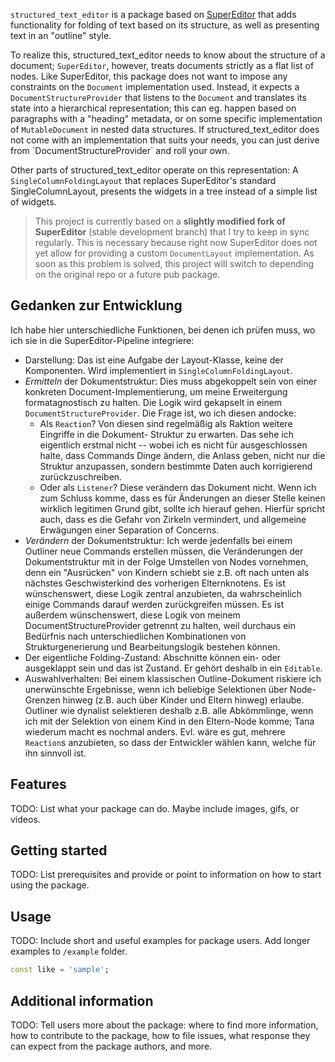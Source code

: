 `structured_text_editor` is a package based on [SuperEditor](https://github.com/superlistapp/super_editor)
that adds functionality for folding of text based on its structure, as well as presenting text
in an "outline" style.

To realize this, structured_text_editor needs to know about the structure of a document;
`SuperEditor`, however, treats documents strictly as a flat list of nodes. Like SuperEditor,
this package does not want to impose any constraints on the `Document` implementation used.
Instead, it expects a `DocumentStructureProvider` that listens to the `Document` and translates
its state into a hierarchical representation; this can eg. happen based on paragraphs with a
"heading" metadata, or on some specific implementation of `MutableDocument` in nested data
structures. If structured_text_editor does not come with an implementation that suits your needs,
you can just derive from ´DocumentStructureProvider` and roll your own.

Other parts of structured_text_editor operate on this representation: A `SingleColumnFoldingLayout`
that replaces SuperEditor's standard SingleColumnLayout, presents the widgets in a tree instead of
a simple list of widgets.

> This project is currently based on a **slightly modified fork of SuperEditor** (stable
development branch) that I try to keep in sync regularly. This is necessary because right now
SuperEditor does not yet allow for providing a custom `DocumentLayout` implementation. As soon
as this problem is solved, this project will switch to depending on the original repo or a future
pub package.

## Gedanken zur Entwicklung

Ich habe hier unterschiedliche Funktionen, bei denen ich prüfen muss, wo ich sie in die 
SuperEditor-Pipeline integriere:

- Darstellung: Das ist eine Aufgabe der Layout-Klasse, keine der Komponenten. Wird implementiert
  in `SingleColumnFoldingLayout`.
- *Ermitteln* der Dokumentstruktur: Dies muss abgekoppelt sein von einer konkreten
  Document-Implementierung, um meine Erweitergung formatagnostisch zu halten. Die Logik wird 
  gekapselt in einem `DocumentStructureProvider`. Die Frage ist, wo ich diesen andocke:
  - Als `Reaction`? Von diesen sind regelmäßig als Raktion weitere Eingriffe in die Dokument-
    Struktur zu erwarten. Das sehe ich eigentlich erstmal nicht -- wobei ich es nicht für 
    ausgeschlossen halte, dass Commands Dinge ändern, die Anlass geben, nicht nur die Struktur 
    anzupassen, sondern bestimmte Daten auch korrigierend zurückzuschreiben.
  - Oder als `Listener`? Diese verändern das Dokument nicht. Wenn ich zum Schluss komme, dass es
    für Änderungen an dieser Stelle keinen wirklich legitimen Grund gibt, sollte ich hierauf gehen.
    Hierfür spricht auch, dass es die Gefahr von Zirkeln vermindert, und allgemeine Erwägungen
    einer Separation of Concerns.
- *Verändern* der Dokumentstruktur: Ich werde jedenfalls bei einem Outliner neue Commands erstellen
  müssen, die Veränderungen der Dokumentstruktur mit in der Folge Umstellen von Nodes vornehmen,
  denn ein "Ausrücken" von Kindern schiebt sie z.B. oft nach unten als nächstes Geschwisterkind
  des vorherigen Elternknotens. Es ist wünschenswert, diese Logik zentral anzubieten, da 
  wahrscheinlich einige Commands darauf werden zurückgreifen müssen. Es ist außerdem wünschenswert,
  diese Logik von meinem DocumentStructureProvider getrennt zu halten, weil durchaus ein Bedürfnis
  nach unterschiedlichen Kombinationen von Strukturgenerierung und Bearbeitungslogik bestehen 
  können.
- Der eigentliche Folding-Zustand: Abschnitte können ein- oder ausgeklappt sein und das ist
  Zustand. Er gehört deshalb in ein `Editable`. 
- Auswahlverhalten: Bei einem klassischen Outline-Dokument riskiere ich unerwünschte Ergebnisse,
  wenn ich beliebige Selektionen über Node-Grenzen hinweg (z.B. auch über Kinder und Eltern
  hinweg) erlaube. Outliner wie dynalist selektieren deshalb z.B. alle Abkömmlinge, wenn ich mit
  der Selektion von einem Kind in den Eltern-Node komme; Tana wiederum macht es nochmal anders.
  Evl. wäre es gut, mehrere `Reaction`s anzubieten, so dass der Entwickler wählen kann, welche
  für ihn sinnvoll ist.

## Features

TODO: List what your package can do. Maybe include images, gifs, or videos.

## Getting started

TODO: List prerequisites and provide or point to information on how to
start using the package.

## Usage

TODO: Include short and useful examples for package users. Add longer examples
to `/example` folder.

```dart
const like = 'sample';
```

## Additional information

TODO: Tell users more about the package: where to find more information, how to
contribute to the package, how to file issues, what response they can expect
from the package authors, and more.
